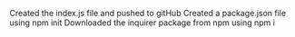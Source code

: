 Created the index.js file and pushed to gitHub
Created a package.json file using npm init
Downloaded the inquirer package from npm using npm i

